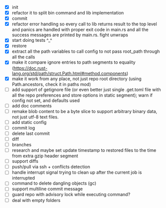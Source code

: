 - [X] init
- [X] refactor it to split bin command and lib implementation
- [X] commit
- [X] refactor error handling so every call to lib returns result to the top level and panics are handled with proper exit code in main.rs and all the success messages are printed by main.rs. fight unwraps
- [X] start doing tests ^_^
- [X] restore
- [X] extract all the path variables to call config to not pass root_path through all the calls
- [X] make it compare ignore entries to path segments to equality (https://doc.rust-lang.org/std/path/struct.Path.html#method.components)
- [X] make it work from any place, not just repo root directory (using Path.ancestors, check it in paths mod)
- [ ] add support of getignore file (or even better just single .get.toml file with all the repo preferences and store options in static segment); warn if config not set, and defaults used
- [ ] add doc comments
- [ ] remake blob content to be a byte slice to support arbitrary binary data, not just utf-8 text files.
- [ ] add static config
- [ ] commit log
- [ ] delete last commit
- [ ] diff
- [ ] branches
- [ ] research and maybe set update timestamp to restored files to the time from extra gzip header segment
- [ ] support diffs
- [ ] push/pull via ssh + conflicts detection
- [ ] handle interrupt signal trying to clean up after the current job is interrupted
- [ ] command to delete dangling objects (gc)
- [ ] support multiline commit message
- [ ] guard repo with advisory lock while executing command?
- [ ] deal with empty folders

